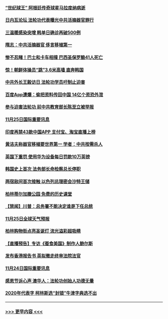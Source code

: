 #### [“世纪球王” 阿根廷传奇球星马拉度纳病逝](../pages/prog202/a102995757.md?t=11261603) 
#### [日内瓦论坛 法轮功代表曝光中共活摘器官罪行](../pages/prog202/a102995703.md?t=11261603) 
#### [三温暖感染突增 韩单日确诊再破500例](../pages/prog202/a102995687.md?t=11261603) 
#### [隋志：中共活摘器官 侈言移植第一](../pages/prog202/a102995640.md?t=11261603) 
#### [惨不忍睹！巴士和卡车相撞 巴西圣保罗酿41人死亡](../pages/prog202/a102995597.md?t=11261603) 
#### [惊！朝鲜体操员“跳”3.6米高墙 直奔韩国](../pages/prog202/a102995030.md?t=11261603) 
#### [中共外长王毅访日 法轮功学员吁制止迫害](../pages/prog202/a102995245.md?t=11261603) 
#### [百度App遭爆：偷把资料传回中国 14亿个资恐外泄](../pages/prog202/a102995233.md?t=11261603) 
#### [参与迫害法轮功 前中共教育部长陈至立被举报](../pages/prog202/a102995216.md?t=11261603) 
#### [11月25日国际重要讯息](../pages/prog202/a102995101.md?t=11261603) 
#### [印度再禁43款中国APP 支付宝、淘宝直播上榜](../pages/prog202/a102995075.md?t=11261603) 
#### [黄洁夫称器官移植要世界第一  学者：中共按需杀人](../pages/prog202/a102994899.md?t=11261603) 
#### [英国下重罚 使用华为设备每日罚款10万英镑](../pages/prog202/a102994760.md?t=11261603) 
#### [韩国史上首次 法务部长命检察总长停职](../pages/prog202/a102994802.md?t=11261603) 
#### [两宿敌间首次接触 以色列总理密会沙特王储](../pages/prog202/a102994641.md?t=11261603) 
#### [柏林蒂尔加滕公园 免费的历史课堂](../pages/prog202/a102994632.md?t=11261603) 
#### [【禁闻】川普：总务署不能决定谁是下任总统](../pages/prog202/a102994596.md?t=11261603) 
#### [11月25日全球天气预报](../pages/prog202/a102994582.md?t=11261603) 
#### [柏林购物街点亮圣诞灯 流光溢彩超吸睛](../pages/prog202/a102994586.md?t=11261603) 
#### [【直播预告】专访《蚕食美国》制作人鲍尔斯](../pages/prog202/a102994645.md?t=11261603) 
#### [发布香港报告书 英拟撤走终审法院法官](../pages/prog202/a102994453.md?t=11261603) 
#### [11月24日国际重要讯息](../pages/prog202/a102994290.md?t=11261603) 
#### [感恩节诉心声 澳华人：法轮功创始人功德无量](../pages/prog202/a102994234.md?t=11261603) 
#### [2020年代表字 柯林斯选“封锁”牛津字典选不出](../pages/prog202/a102994160.md?t=11261603) 

----
#### [ >>> 更早内容 <<< ](../indexes/prog202-earlier.md)
